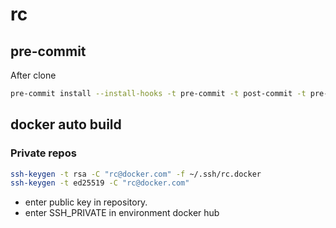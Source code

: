 # rc

## pre-commit 
After clone 
````bash
pre-commit install --install-hooks -t pre-commit -t post-commit -t pre-push
````

## docker auto build

### Private repos
```bash
ssh-keygen -t rsa -C "rc@docker.com" -f ~/.ssh/rc.docker
ssh-keygen -t ed25519 -C "rc@docker.com"
```
* enter public key in repository.
* enter SSH_PRIVATE in environment docker hub 

